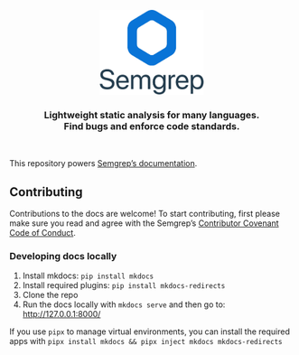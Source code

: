 <p align="center">
    <a href="https://semgrep.dev"><img src="https://raw.githubusercontent.com/returntocorp/semgrep/develop/semgrep.svg" height="150" alt="Semgrep logo"/></a>
</p>
<h3 align="center">
  Lightweight static analysis for many languages.
  </br>
  Find bugs and enforce code standards.
</h3>
<br />

This repository powers [Semgrep’s documentation](https://semgrep.dev/docs).

## Contributing
Contributions to the docs are welcome! To start contributing, first please make sure you read and agree with the Semgrep’s [Contributor Covenant Code of Conduct](https://github.com/returntocorp/semgrep/blob/develop/CODE_OF_CONDUCT.md).

### Developing docs locally
1. Install mkdocs: `pip install mkdocs`
2. Install required plugins: `pip install mkdocs-redirects`
3. Clone the repo
4. Run the docs locally with `mkdocs serve` and then go to: http://127.0.0.1:8000/

If you use `pipx` to manage virtual environments,
you can install the required apps with
`pipx install mkdocs && pipx inject mkdocs mkdocs-redirects`
